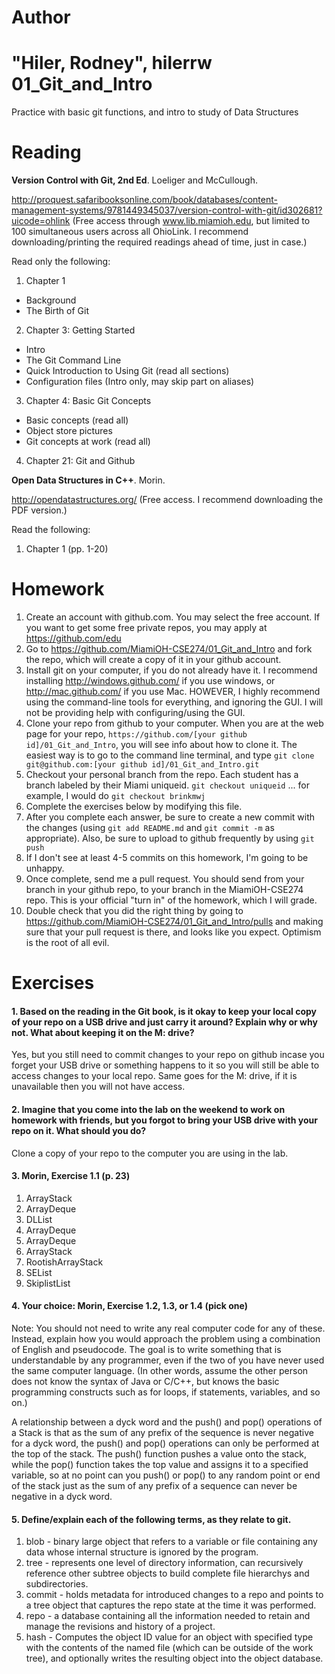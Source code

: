 Author
==========
"Hiler, Rodney", hilerrw
01_Git_and_Intro
================

Practice with basic git functions, and intro to study of Data Structures

Reading
=======

**Version Control with Git, 2nd Ed**. Loeliger and McCullough. 

http://proquest.safaribooksonline.com/book/databases/content-management-systems/9781449345037/version-control-with-git/id302681?uicode=ohlink (Free access through www.lib.miamioh.edu, but limited to 100 simultaneous users across all OhioLink. I recommend downloading/printing the required readings ahead of time, just in case.)

Read only the following:

1. Chapter 1
  * Background
  * The Birth of Git
2. Chapter 3: Getting Started
  * Intro
  * The Git Command Line
  * Quick Introduction to Using Git (read all sections)
  * Configuration files (Intro only, may skip part on aliases)
3. Chapter 4: Basic Git Concepts
  * Basic concepts (read all)
  * Object store pictures
  * Git concepts at work (read all)
4. Chapter 21: Git and Github

**Open Data Structures in C++**. Morin. 

http://opendatastructures.org/ (Free access. I recommend downloading the PDF version.)

Read the following:

1. Chapter 1 (pp. 1-20)

Homework
========

1. Create an account with github.com. You may select the free account. If you want to get some free private repos, you may apply at https://github.com/edu
2. Go to https://github.com/MiamiOH-CSE274/01_Git_and_Intro and fork the repo, which will create a copy of it in your github account.
3. Install git on your computer, if you do not already have it. I recommend installing http://windows.github.com/ if you use windows, or http://mac.github.com/ if you use Mac. HOWEVER, I highly recommend using the command-line tools for everything, and ignoring the GUI. I will not be providing help with configuring/using the GUI.
4. Clone your repo from github to your computer. When you are at the web page for your repo, `https://github.com/[your github id]/01_Git_and_Intro`, you will see info about how to clone it. The easiest way is to go to the command line terminal, and type `git clone git@github.com:[your github id]/01_Git_and_Intro.git`
5. Checkout your personal branch from the repo. Each student has a branch labeled by their Miami uniqueid. `git checkout uniqueid` ... for example, I would do `git checkout brinkmwj`
6. Complete the exercises below by modifying this file.
7. After you complete each answer, be sure to create a new commit with the changes (using `git add README.md` and `git commit -m` as appropriate). Also, be sure to upload to github frequently by using `git push`
8. If I don't see at least 4-5 commits on this homework, I'm going to be unhappy.
9. Once complete, send me a pull request. You should send from your branch in your github repo, to your branch in the MiamiOH-CSE274 repo. This is your official "turn in" of the homework, which I will grade.
10. Double check that you did the right thing by going to https://github.com/MiamiOH-CSE274/01_Git_and_Intro/pulls and making sure that your pull request is there, and looks like you expect. Optimism is the root of all evil.

Exercises
=========

#### 1. Based on the reading in the Git book, is it okay to keep your local copy of your repo on a USB drive and just carry it around? Explain why or why not. What about keeping it on the M: drive?

Yes, but you still need to commit changes to your repo on github incase you forget your USB drive or something happens to it so you will still be able to access changes to your local repo.  Same goes for the M: drive, if it is unavailable then you will not have access.

#### 2. Imagine that you come into the lab on the weekend to work on homework with friends, but you forgot to bring your USB drive with your repo on it. What should you do?

Clone a copy of your repo to the computer you are using in the lab. 

#### 3. Morin, Exercise 1.1 (p. 23)

1. ArrayStack
2. ArrayDeque
3. DLList
4. ArrayDeque
5. ArrayDeque
6. ArrayStack
7. RootishArrayStack
8. SEList
9. SkiplistList
 
#### 4. Your choice: Morin, Exercise 1.2, 1.3, or 1.4 (pick one)

Note: You should not need to write any real computer code for any of these. Instead, explain how you would approach the problem using a combination of English and pseudocode. The goal is to write something that is understandable by any programmer, even if the two of you have never used the same computer language. (In other words, assume the other person does not know the syntax of Java or C/C++, but knows the basic programming constructs such as for loops, if statements, variables, and so on.)

A relationship between a dyck word and the push() and pop() operations of a Stack is that as the sum of any prefix of the sequence is never negative for a dyck word, the push() and pop() operations can only be performed at the top of the stack.  The push() function pushes a value onto the stack, while the pop() function takes the top value and assigns it to a specified variable, so at no point can you push() or pop() to any random point or end of the stack just as the sum of any prefix of a sequence can never be negative in a dyck word.

#### 5. Define/explain each of the following terms, as they relate to git.

1. blob - binary large object that refers to a variable or file containing any data whose internal structure is ignored by the program.
2. tree - represents one level of directory information, can recursively reference other subtree objects to build complete file hierarchys and subdirectories.
3. commit - holds metadata for introduced changes to a repo and points to a tree object that captures the repo state at the time it was performed.
4. repo - a database containing all the information needed to retain and manage the revisions and history of a project.
5. hash - Computes the object ID value for an object with specified type with the contents of the named file (which can be outside of the work tree), and optionally writes the resulting object into the object database.